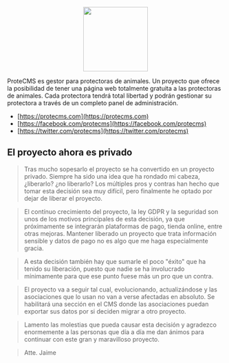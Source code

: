 <p align="center">
<a href="https://protecms.com" target="_blank"><img src="https://protecms.com/images/logos/logo@0.5x.png" height="150px"></a>
</p>

ProteCMS es gestor para protectoras de animales. Un proyecto que ofrece la posibilidad de tener una página web totalmente gratuita a las protectoras de animales. Cada protectora tendrá total libertad y podrán gestionar su protectora a través de un completo panel de administración.

- [https://protecms.com](https://protecms.com)
- [https://facebook.com/protecms](https://facebook.com/protecms)
- [https://twitter.com/protecms](https://twitter.com/protecms)

## El proyecto ahora es privado

> Tras mucho sopesarlo el proyecto se ha convertido en un proyecto privado. Siempre ha sido una idea que ha rondado mi cabeza, ¿liberarlo? ¿no liberarlo? Los múltiples pros y contras han hecho que tomar esta decisión sea muy difícil, pero finalmente he optado por dejar de liberar el proyecto.

> El contínuo crecimiento del proyecto, la ley GDPR y la seguridad son unos de los motivos principales de esta decisión, ya que próximamente se integrarán plataformas de pago, tienda online, entre otras mejoras. Mantener liberado un proyecto que trata información sensible y datos de pago no es algo que me haga especialmente gracia.

> A esta decisión también hay que sumarle el poco "éxito" que ha tenido su liberación, puesto que nadie se ha involucrado mínimamente para que ese punto fuese más un pro que un contra.

> El proyecto va a seguir tal cual, evolucionando, actualizándose y las asociaciones que lo usan no van a verse afectadas en absoluto. Se habilitará una sección en el CMS donde las asociaciones puedan exportar sus datos por si deciden migrar a otro proyecto.

> Lamento las molestias que pueda causar esta decisión y agradezco enormemente a las personas que día a día me dan ánimos para continuar con este gran y maravilloso proyecto.

> Atte. Jaime